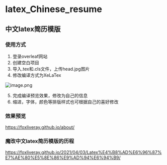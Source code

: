 # latex_Chinese_resume
## 中文latex简历模版
### 使用方式

1. 登录overleaf网站
2. 创建空白项目
3. 导入.tex和.cls文件，上传head.jpg图片
4. 修改编译方式为XeLaTex

![image.png](https://i.loli.net/2021/04/03/eu6fVLA7ovnMrzk.png)

5. 完成编译预览效果，修改为自己的信息
6. 缩进，字体，颜色等排版样式也可根据自己的喜好修改

### 效果预览
https://foxliveray.github.io/about/

### 魔改中文latex简历模版的历程
https://foxliveray.github.io/2021/04/03/Latex%E4%B8%AD%E6%96%87%E7%AE%80%E5%8E%86%E9%AD%94%E6%94%B9/

